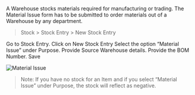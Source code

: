 A Warehouse stocks materials required for manufacturing or trading. The
Material Issue form has to be submitted to order materials out of a Warehouse
by any department.

> Stock > Stock Entry > New Stock Entry

Go to Stock Entry. Click on New Stock Entry Select the option “Material Issue”
under Purpose. Provide Source Warehouse details. Provide the BOM Number. Save

![Material Issue](assets/manual_erpnext_com/old_images/erpnext/material-issue.png)

> Note: If you have no stock for an Item and if you select “Material Issue” under Purpose, the stock will reflect as negative. 


